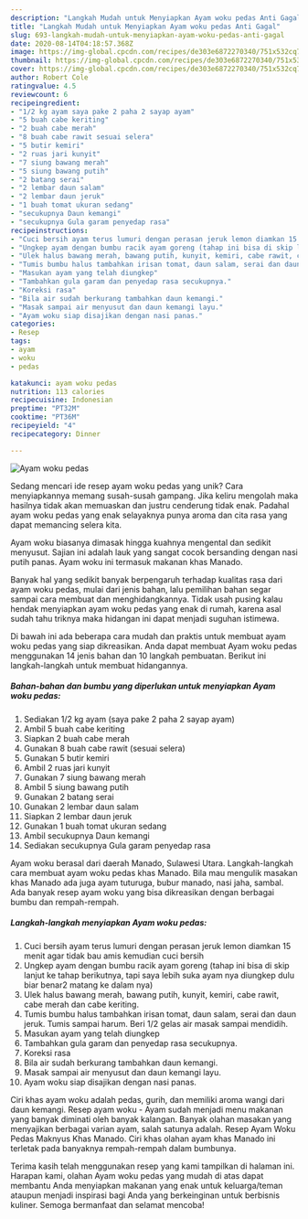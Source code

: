 ```yaml
---
description: "Langkah Mudah untuk Menyiapkan Ayam woku pedas Anti Gagal"
title: "Langkah Mudah untuk Menyiapkan Ayam woku pedas Anti Gagal"
slug: 693-langkah-mudah-untuk-menyiapkan-ayam-woku-pedas-anti-gagal
date: 2020-08-14T04:18:57.368Z
image: https://img-global.cpcdn.com/recipes/de303e6872270340/751x532cq70/ayam-woku-pedas-foto-resep-utama.jpg
thumbnail: https://img-global.cpcdn.com/recipes/de303e6872270340/751x532cq70/ayam-woku-pedas-foto-resep-utama.jpg
cover: https://img-global.cpcdn.com/recipes/de303e6872270340/751x532cq70/ayam-woku-pedas-foto-resep-utama.jpg
author: Robert Cole
ratingvalue: 4.5
reviewcount: 6
recipeingredient:
- "1/2 kg ayam saya pake 2 paha 2 sayap ayam"
- "5 buah cabe keriting"
- "2 buah cabe merah"
- "8 buah cabe rawit sesuai selera"
- "5 butir kemiri"
- "2 ruas jari kunyit"
- "7 siung bawang merah"
- "5 siung bawang putih"
- "2 batang serai"
- "2 lembar daun salam"
- "2 lembar daun jeruk"
- "1 buah tomat ukuran sedang"
- "secukupnya Daun kemangi"
- "secukupnya Gula garam penyedap rasa"
recipeinstructions:
- "Cuci bersih ayam terus lumuri dengan perasan jeruk lemon diamkan 15 menit agar tidak bau amis kemudian cuci bersih"
- "Ungkep ayam dengan bumbu racik ayam goreng (tahap ini bisa di skip lanjut ke tahap berikutnya, tapi saya lebih suka ayam nya diungkep dulu biar benar2 matang ke dalam nya)"
- "Ulek halus bawang merah, bawang putih, kunyit, kemiri, cabe rawit, cabe merah dan cabe keriting."
- "Tumis bumbu halus tambahkan irisan tomat, daun salam, serai dan daun jeruk. Tumis sampai harum. Beri 1/2 gelas air masak sampai mendidih."
- "Masukan ayam yang telah diungkep"
- "Tambahkan gula garam dan penyedap rasa secukupnya."
- "Koreksi rasa"
- "Bila air sudah berkurang tambahkan daun kemangi."
- "Masak sampai air menyusut dan daun kemangi layu."
- "Ayam woku siap disajikan dengan nasi panas."
categories:
- Resep
tags:
- ayam
- woku
- pedas

katakunci: ayam woku pedas 
nutrition: 113 calories
recipecuisine: Indonesian
preptime: "PT32M"
cooktime: "PT36M"
recipeyield: "4"
recipecategory: Dinner

---
```



![Ayam woku pedas](https://img-global.cpcdn.com/recipes/de303e6872270340/751x532cq70/ayam-woku-pedas-foto-resep-utama.jpg)

Sedang mencari ide resep ayam woku pedas yang unik? Cara menyiapkannya memang susah-susah gampang. Jika keliru mengolah maka hasilnya tidak akan memuaskan dan justru cenderung tidak enak. Padahal ayam woku pedas yang enak selayaknya punya aroma dan cita rasa yang dapat memancing selera kita.

Ayam woku biasanya dimasak hingga kuahnya mengental dan sedikit menyusut. Sajian ini adalah lauk yang sangat cocok bersanding dengan nasi putih panas. Ayam woku ini termasuk makanan khas Manado.

Banyak hal yang sedikit banyak berpengaruh terhadap kualitas rasa dari ayam woku pedas, mulai dari jenis bahan, lalu pemilihan bahan segar sampai cara membuat dan menghidangkannya. Tidak usah pusing kalau hendak menyiapkan ayam woku pedas yang enak di rumah, karena asal sudah tahu triknya maka hidangan ini dapat menjadi suguhan istimewa.


Di bawah ini ada beberapa cara mudah dan praktis untuk membuat ayam woku pedas yang siap dikreasikan. Anda dapat membuat Ayam woku pedas menggunakan 14 jenis bahan dan 10 langkah pembuatan. Berikut ini langkah-langkah untuk membuat hidangannya.

<!--inarticleads1-->

##### Bahan-bahan dan bumbu yang diperlukan untuk menyiapkan Ayam woku pedas:

1. Sediakan 1/2 kg ayam (saya pake 2 paha 2 sayap ayam)
1. Ambil 5 buah cabe keriting
1. Siapkan 2 buah cabe merah
1. Gunakan 8 buah cabe rawit (sesuai selera)
1. Gunakan 5 butir kemiri
1. Ambil 2 ruas jari kunyit
1. Gunakan 7 siung bawang merah
1. Ambil 5 siung bawang putih
1. Gunakan 2 batang serai
1. Gunakan 2 lembar daun salam
1. Siapkan 2 lembar daun jeruk
1. Gunakan 1 buah tomat ukuran sedang
1. Ambil secukupnya Daun kemangi
1. Sediakan secukupnya Gula garam penyedap rasa


Ayam woku berasal dari daerah Manado, Sulawesi Utara. Langkah-langkah cara membuat ayam woku pedas khas Manado. Bila mau mengulik masakan khas Manado ada juga ayam tuturuga, bubur manado, nasi jaha, sambal. Ada banyak resep ayam woku yang bisa dikreasikan dengan berbagai bumbu dan rempah-rempah. 

<!--inarticleads2-->

##### Langkah-langkah menyiapkan Ayam woku pedas:

1. Cuci bersih ayam terus lumuri dengan perasan jeruk lemon diamkan 15 menit agar tidak bau amis kemudian cuci bersih
1. Ungkep ayam dengan bumbu racik ayam goreng (tahap ini bisa di skip lanjut ke tahap berikutnya, tapi saya lebih suka ayam nya diungkep dulu biar benar2 matang ke dalam nya)
1. Ulek halus bawang merah, bawang putih, kunyit, kemiri, cabe rawit, cabe merah dan cabe keriting.
1. Tumis bumbu halus tambahkan irisan tomat, daun salam, serai dan daun jeruk. Tumis sampai harum. Beri 1/2 gelas air masak sampai mendidih.
1. Masukan ayam yang telah diungkep
1. Tambahkan gula garam dan penyedap rasa secukupnya.
1. Koreksi rasa
1. Bila air sudah berkurang tambahkan daun kemangi.
1. Masak sampai air menyusut dan daun kemangi layu.
1. Ayam woku siap disajikan dengan nasi panas.


Ciri khas ayam woku adalah pedas, gurih, dan memiliki aroma wangi dari daun kemangi. Resep ayam woku - Ayam sudah menjadi menu makanan yang banyak diminati oleh banyak kalangan. Banyak olahan masakan yang menyajikan berbagai varian ayam, salah satunya adalah. Resep Ayam Woku Pedas Maknyus Khas Manado. Ciri khas olahan ayam khas Manado ini terletak pada banyaknya rempah-rempah dalam bumbunya. 

Terima kasih telah menggunakan resep yang kami tampilkan di halaman ini. Harapan kami, olahan Ayam woku pedas yang mudah di atas dapat membantu Anda menyiapkan makanan yang enak untuk keluarga/teman ataupun menjadi inspirasi bagi Anda yang berkeinginan untuk berbisnis kuliner. Semoga bermanfaat dan selamat mencoba!
